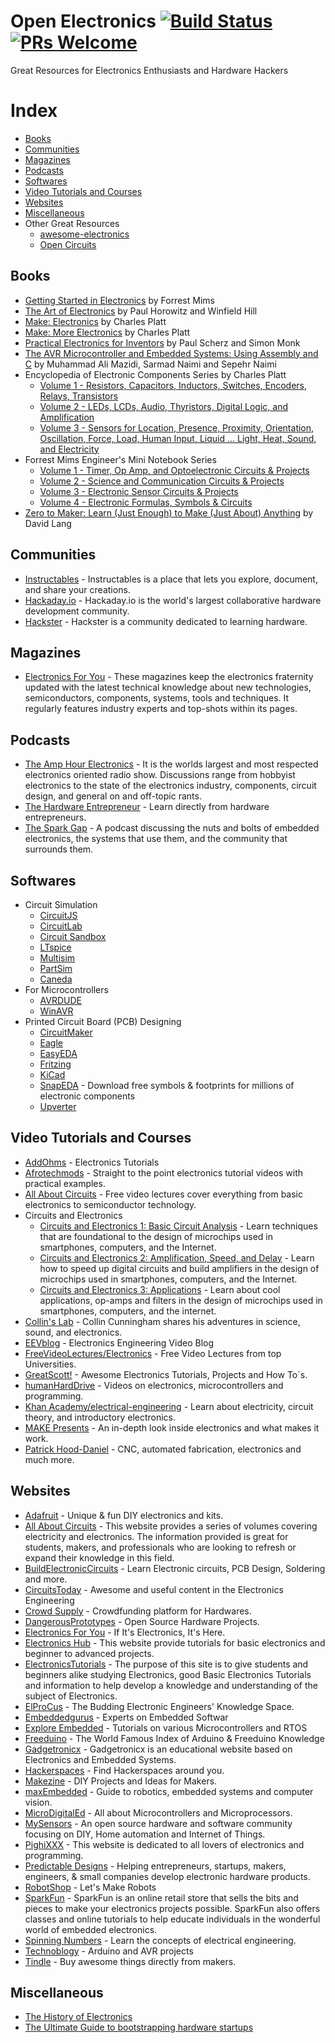 # Open Electronics [![Build Status](https://travis-ci.org/intajay/open-electronics.svg?branch=master)](https://travis-ci.org/intajay/open-electronics) [![PRs Welcome](https://img.shields.io/badge/PRs-welcome-brightgreen.svg)](http://makeapullrequest.com)

Great Resources for Electronics Enthusiasts and Hardware Hackers

# Index

- [Books](#books)
- [Communities](#communities)
- [Magazines](#magazines)
- [Podcasts](#podcasts)
- [Softwares](#softwares)
- [Video Tutorials and Courses](#video-tutorials-and-courses)
- [Websites](#websites)
- [Miscellaneous](#miscellaneous)
- Other Great Resources
  - [awesome-electronics](https://github.com/monostable/awesome-electronics)
  - [Open Circuits](http://www.opencircuits.com)

## Books

- [Getting Started in Electronics](https://www.amazon.com/Getting-Started-Electronics-Forrest-Mims/dp/B001QTFKK4) by Forrest Mims
- [The Art of Electronics](https://www.amazon.com/Art-Electronics-Paul-Horowitz/dp/0521809266) by Paul Horowitz and Winfield Hill
- [Make: Electronics](https://www.amazon.com/Make-Electronics-Discovery-Charles-Platt/dp/0596153740) by Charles Platt
- [Make: More Electronics](https://www.amazon.com/Make-Electronics-Journey-Amplifiers-Randomicity/dp/1449344046) by Charles Platt
- [Practical Electronics for Inventors](https://www.amazon.com/Practical-Electronics-Inventors-Fourth-Scherz/dp/1259587541) by Paul Scherz and Simon Monk 
- [The AVR Microcontroller and Embedded Systems: Using Assembly and C](https://www.amazon.com/AVR-Microcontroller-Embedded-Systems-Electronics/dp/0138003319) by Muhammad Ali Mazidi, Sarmad Naimi and Sepehr Naimi
- Encyclopedia of Electronic Components Series by Charles Platt
  - [Volume 1 - Resistors, Capacitors, Inductors, Switches, Encoders, Relays, Transistors](https://www.amazon.com/Encyclopedia-Electronic-Components-Capacitors-Transistors/dp/1449333893)
  - [Volume 2 - LEDs, LCDs, Audio, Thyristors, Digital Logic, and Amplification](https://www.amazon.com/Encyclopedia-Electronic-Components-Thyristors-Amplification/dp/1449334180)
  - [Volume 3 - Sensors for Location, Presence, Proximity, Orientation, Oscillation, Force, Load, Human Input, Liquid ... Light, Heat, Sound, and Electricity](https://www.amazon.com/Encyclopedia-Electronic-Components-Orientation-Oscillation/dp/1449334318)
- Forrest Mims Engineer's Mini Notebook Series
  - [Volume 1 - Timer, Op Amp, and Optoelectronic Circuits & Projects](https://www.amazon.com/Timer-Amp-Optoelectronic-Circuits-Projects/dp/0945053290)
  - [Volume 2 - Science and Communication Circuits & Projects](https://www.amazon.com/Science-Communication-Circuits-Projects-Forrest/dp/0945053320)
  - [Volume 3 - Electronic Sensor Circuits & Projects](https://www.amazon.com/Electronic-Circuits-Projects-Engineers-Notebook/dp/0945053312)
  - [Volume 4 - Electronic Formulas, Symbols & Circuits](https://www.amazon.com/Electronic-Formulas-Symbols-Circuits-Forrest/dp/0945053304)
- [Zero to Maker: Learn (Just Enough) to Make (Just About) Anything](https://www.amazon.com/Zero-Maker-Learn-Enough-Anything/dp/1449356435) by David Lang

## Communities

- [Instructables](http://www.instructables.com/tag/type-id/category-technology/) - Instructables is a place that lets you explore, document, and share your creations.
- [Hackaday.io](https://hackaday.io) - Hackaday.io is the world's largest collaborative hardware development community.
- [Hackster](https://www.hackster.io) - Hackster is a community dedicated to learning hardware.

## Magazines

- [Electronics For You](https://www.magzter.com/IN/EFY-Enterprises-Pvt-Ltd/Electronics-For-You/Technology/) -  These magazines keep the electronics fraternity updated with the latest technical knowledge about new technologies, semiconductors, components, systems, tools and techniques. It regularly features industry experts and top-shots within its pages.

## Podcasts

- [The Amp Hour Electronics](http://theamphour.com/) - It is the worlds largest and most respected electronics oriented radio show. Discussions range from hobbyist electronics to the state of the electronics industry, components, circuit design, and general on and off-topic rants.
- [The Hardware Entrepreneur](https://www.thehardwareentrepreneur.com/) - Learn directly from hardware entrepreneurs.
- [The Spark Gap](http://thesparkgap.net/) - A podcast discussing the nuts and bolts of embedded electronics, the systems that use them, and the community that surrounds them.

## Softwares

- Circuit Simulation
  - [CircuitJS](http://www.falstad.com/circuit/)
  - [CircuitLab](https://www.circuitlab.com/editor/)
  - [Circuit Sandbox](http://spinningnumbers.org/circuit-sandbox)
  - [LTspice](http://www.linear.com/designtools/software/#LTspice)
  - [Multisim](http://www.ni.com/multisim/try/)
  - [PartSim](http://www.partsim.com/simulator)
  - [Caneda](http://caneda.org/)
- For Microcontrollers
  - [AVRDUDE](http://www.nongnu.org/avrdude/)
  - [WinAVR](http://winavr.sourceforge.net/)
- Printed Circuit Board (PCB) Designing
  - [CircuitMaker](https://circuitmaker.com)
  - [Eagle](https://www.autodesk.com/products/eagle/overview)
  - [EasyEDA](https://easyeda.com/)
  - [Fritzing](http://fritzing.org/home/)
  - [KiCad](http://kicad-pcb.org/)
  - [SnapEDA](https://www.snapeda.com/) - Download free symbols & footprints for millions of electronic components
  - [Upverter](https://upverter.com/)

## Video Tutorials and Courses

- [AddOhms](https://www.youtube.com/user/AddOhms) - Electronics Tutorials
- [Afrotechmods](https://www.youtube.com/user/Afrotechmods) - Straight to the point electronics tutorial videos with practical examples.
- [All About Circuits](https://www.allaboutcircuits.com/video-lectures/) - Free video lectures cover everything from basic electronics to semiconductor technology.
- Circuits and Electronics
  - [Circuits and Electronics 1: Basic Circuit Analysis](https://www.edx.org/course/circuits-electronics-1-basic-circuit-mitx-6-002-1x-0) - Learn techniques that are foundational to the design of microchips used in smartphones, computers, and the Internet.
  - [Circuits and Electronics 2: Amplification, Speed, and Delay](https://www.edx.org/course/circuits-electronics-2-amplification-mitx-6-002-2x-0) - Learn how to speed up digital circuits and build amplifiers in the design of microchips used in smartphones, computers, and the Internet.
  - [Circuits and Electronics 3: Applications](https://www.edx.org/course/circuits-electronics-3-applications-mitx-6-002-3x-0) - Learn about cool applications, op-amps and filters in the design of microchips used in smartphones, computers, and the internet.
- [Collin's Lab](https://www.youtube.com/playlist?list=PLDE23FAC8A681FA46) - Collin Cunningham shares his adventures in science, sound, and electronics.
- [EEVblog](https://www.youtube.com/user/EEVblog) - Electronics Engineering Video Blog
- [FreeVideoLectures/Electronics](http://freevideolectures.com/Subject/Electronics) - Free Video Lectures from top Universities.
- [GreatScott!](https://www.youtube.com/user/greatscottlab) - Awesome Electronics Tutorials, Projects and How To´s.
- [humanHardDrive](https://www.youtube.com/user/humanHardDrive) - Videos on electronics, microcontrollers and programming.
- [Khan Academy/electrical-engineering](https://www.khanacademy.org/science/electrical-engineering) - Learn about electricity, circuit theory, and introductory electronics.
- [MAKE Presents](https://www.youtube.com/playlist?list=PL970BF3F6D77B12E8) - An in-depth look inside electronics and what makes it work.
- [Patrick Hood-Daniel](https://www.youtube.com/user/anajonesr) - CNC, automated fabrication, electronics and much more.

## Websites

- [Adafruit](https://learn.adafruit.com/) - Unique & fun DIY electronics and kits.
- [All About Circuits](https://www.allaboutcircuits.com/textbook/) - This website provides a series of volumes covering electricity and electronics. The information provided is great for students, makers, and professionals who are looking to refresh or expand their knowledge in this field.
- [BuildElectronicCircuits](https://www.build-electronic-circuits.com/) - Learn Electronic circuits, PCB Design, Soldering and more.
- [CircuitsToday](http://www.circuitstoday.com/) - Awesome and useful content in the Electronics Engineering
- [Crowd Supply](https://www.crowdsupply.com/) - Crowdfunding platform for Hardwares.
- [DangerousPrototypes](http://dangerousprototypes.com/blog/) - Open Source Hardware Projects.
- [Electronics For You](http://electronicsforu.com/) - If It's Electronics, It's Here.
- [Electronics Hub](http://www.electronicshub.org/) - This website provide tutorials for basic electronics and beginner to advanced projects.
- [ElectronicsTutorials](http://www.electronics-tutorials.ws/) - The purpose of this site is to give students and beginners alike studying Electronics, good Basic Electronics Tutorials and information to help develop a knowledge and understanding of the subject of Electronics.
- [ElProCus](https://www.elprocus.com/) - The Budding Electronic Engineers' Knowledge Space.
- [Embeddedgurus](http://embeddedgurus.com/) - Experts on Embedded Softwar
- [Explore Embedded](https://www.exploreembedded.com/wiki/Main_Page) - Tutorials on various Microcontrollers and RTOS
- [Freeduino](http://www.freeduino.org/) - The World Famous Index of Arduino & Freeduino Knowledge
- [Gadgetronicx](http://www.gadgetronicx.com) - Gadgetronicx is an educational website based on Electronics and Embedded Systems.
- [Hackerspaces](https://wiki.hackerspaces.org/Hackerspaces) - Find Hackerspaces around you.
- [Makezine](http://makezine.com/) - DIY Projects and Ideas for Makers.
- [maxEmbedded](http://maxembedded.com) - Guide to robotics, embedded systems and computer vision.
- [MicroDigitalEd](http://www.microdigitaled.com/) - All about Microcontrollers and Microprocessors.
- [MySensors](https://www.mysensors.org/) - An open source hardware and software community focusing on DIY, Home automation and Internet of Things.
- [PighiXXX](http://www.pighixxx.com/test/) - This website is dedicated to all lovers of electronics and programming.
- [Predictable Designs](http://predictabledesigns.com/teblog/) - Helping entrepreneurs, startups, makers, engineers, & small companies develop electronic hardware products.
- [RobotShop](http://www.robotshop.com/letsmakerobots/) - Let's Make Robots
- [SparkFun](https://learn.sparkfun.com/) - SparkFun is an online retail store that sells the bits and pieces to make your electronics projects possible. SparkFun also offers classes and online tutorials to help educate individuals in the wonderful world of embedded electronics.
- [Spinning Numbers](http://spinningnumbers.org/) - Learn the concepts of electrical engineering.
- [Technoblogy](http://www.technoblogy.com/) - Arduino and AVR projects
- [Tindle](https://www.tindie.com/) - Buy awesome things directly from makers.

## Miscellaneous
- [The History of Electronics](http://www.circuitstoday.com/wp-content/uploads/2012/03/History-of-Electronics.jpg)
- [The Ultimate Guide to bootstrapping hardware startups](https://thenextweb.com/entrepreneur/2014/06/18/ultimate-guide-bootstrapping-hardware-startups/)
